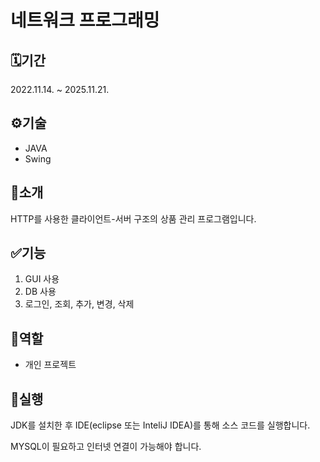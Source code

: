 # 네트워크 프로그래밍

## 🗓️기간
2022.11.14. ~ 2025.11.21.

## ⚙️기술
- JAVA
- Swing

## 📖소개
HTTP를 사용한 클라이언트-서버 구조의 상품 관리 프로그램입니다.

## ✅기능
1. GUI 사용
2. DB 사용
3. 로그인, 조회, 추가, 변경, 삭제

## 👥역할
- 개인 프로젝트


## 🚀실행
JDK를 설치한 후 IDE(eclipse 또는 InteliJ IDEA)를 통해 소스 코드를 실행합니다.

MYSQL이 필요하고 인터넷 연결이 가능해야 합니다.
